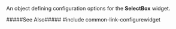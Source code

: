 
<!--shortDescription-->
An object defining configuration options for the **SelectBox** widget.
<!--/shortDescription-->

<!--fullDescription-->
#####See Also#####
#include common-link-configurewidget
<!--/fullDescription-->